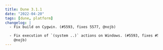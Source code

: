 ```yaml
---
title: Dune 3.1.1
date: "2022-04-20"
tags: [dune, platform]
changelog: |
  - Fix build on Cygwin. (#5593, fixes 5577, @nojb)

  - Fix execution of `(system ..)` actions on Windows. (#5593, fixes #5523,
    @nojb)
---
```

